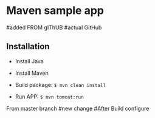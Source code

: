 # Maven sample app
#added FROM gIThUB
#actual GitHub
## Installation

- Install Java
- Install Maven

- Build package: `$ mvn clean install`

- Run APP: `$ mvn tomcat:run`
  

From master branch
#new change
#After Build configure

